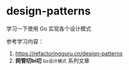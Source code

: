 # design-patterns
学习一下使用 Go 实现各个设计模式

参考学习内容：
1. https://refactoringguru.cn/design-patterns
2. **网管叨bi叨** `Go设计模式` 系列文章
